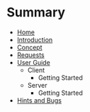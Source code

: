 # Summary

* [Home](README.md)
* [Introduction](introduction/README.md)
* [Concept](concept/README.md)
* [Requests](requests/README.md)
* [User Guide](user_guide/README.md)
   * Client
       * Getting Started
   * Server
       * Getting Started
* [Hints and Bugs](hints_and_bugs/README.md)


